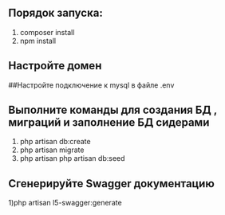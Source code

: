 ## Порядок запуска:
1) composer install
2) npm install
## Настройте домен
##Настройте подключение к mysql в файле .env
## Выполните команды для создания БД , миграций и заполнение БД сидерами
1) php artisan db:create
2) php artisan migrate
3) php artisan php artisan db:seed
## Сгенерируйте Swagger документацию

1)php artisan l5-swagger:generate
